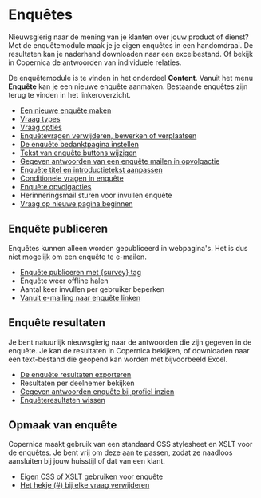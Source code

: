 # Enquêtes

Nieuwsgierig naar de mening van je klanten over jouw product of dienst?
Met de enquêtemodule maak je je eigen enquêtes in een handomdraai. De
resultaten kan je naderhand downloaden naar een excelbestand. Of bekijk
in Copernica de antwoorden van individuele relaties.

De enquêtemodule is te vinden in het onderdeel **Content**. Vanuit het
menu **Enquête** kan je een nieuwe enquête aanmaken. Bestaande enquêtes
zijn terug te vinden in het linkeroverzicht.

-   [Een nieuwe enquête
    maken](./surveys-create)
-   [Vraag types](./survey-question-types)
-   [Vraag opties](./survey-question-options)
-   [Enquêtevragen verwijderen, bewerken of
    verplaatsen](./survey-edit)
-   [De enquête bedanktpagina
    instellen](./survey-conclude-page)
-   [Tekst van enquête buttons
    wijzigen](./survey-edit-buttons)
-   [Gegeven antwoorden van een enquête mailen in
    opvolgactie](./surveys-email-results)
-   [Enquête titel en introductietekst
    aanpassen](./surveys/title-introduction.md)
-   [Conditionele vragen in
    enquête](./surveys-question-conditional)
-   [Enquête
    opvolgacties](./surveys-followup)
-   Herinneringsmail sturen voor invullen enquête
-   [Vraag op nieuwe pagina beginnen](./survey-question-options)

## Enquête publiceren

Enquêtes kunnen alleen worden gepubliceerd in webpagina's. Het is dus
niet mogelijk om een enquête te e-mailen.

-   [Enquête publiceren met {survey}
    tag](./surveys-publish)
-   Enquête weer offline halen
-   Aantal keer invullen per gebruiker beperken
-   [Vanuit e-mailing naar enquête
    linken](./linking-to-your-website-from-an-emailing.md)

## Enquête resultaten

Je bent natuurlijk nieuwsgierig naar de antwoorden die zijn gegeven in
de enquête. Je kan de resultaten in Copernica bekijken, of downloaden
naar een text-bestand die geopend kan worden met bijvoorbeeld Excel.

-   [De enquête resultaten
    exporteren](http://www.copernica.com/nl/ondersteuning/enquete-resultaten-exporteren)
-   Resultaten per deelnemer bekijken
-   [Gegeven antwoorden enquête bij profiel
    inzien](http://www.copernica.com/nl/ondersteuning/gegeven-antwoorden-enquete-bij-profiel-inzien)
-   [Enquêteresultaten
    wissen](http://www.copernica.com/nl/ondersteuning/enqueteresultaten-wissen)

## Opmaak van enquête

Copernica maakt gebruik van een standaard CSS stylesheet en XSLT voor de
enquêtes. Je bent vrij om deze aan te passen, zodat ze naadloos
aansluiten bij jouw huisstijl of dat van een klant.

-   [Eigen CSS of XSLT gebruiken voor
    enquête](./creating-and-using-your-stylesheets.md)
-   [Het hekje (\#) bij elke vraag
    verwijderen](https://www.copernica.com/nl/ondersteuning/het-hekje-bij-elke-vraag-verwijderen)

